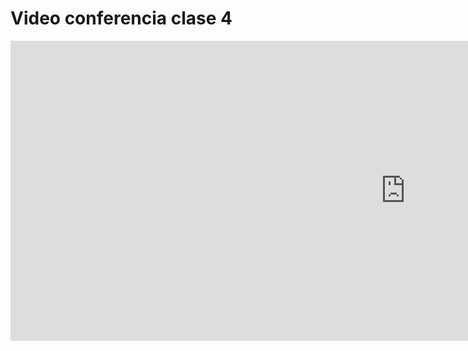 # Video conferencia clase 4

<iframe width="1263" height="480" src="https://www.youtube.com/embed/NkU9lJ7At9g?list=PL_e1MGyhFHIdHmbh5B63caAOExD3A0wcF" title="Clase 4 - Primeros Algoritmos - pseudocódigo" frameborder="0" allow="accelerometer; autoplay; clipboard-write; encrypted-media; gyroscope; picture-in-picture; web-share" allowfullscreen></iframe>
